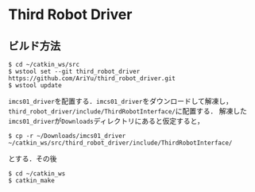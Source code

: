 # Third Robot Driver

## ビルド方法
```
$ cd ~/catkin_ws/src
$ wstool set --git third_robot_driver https://github.com/AriYu/third_robot_driver.git
$ wstool update
```
`imcs01_driver`を配置する．`imcs01_driver`をダウンロードして解凍し，`third_robot_driver/include/ThirdRobotInterface/`に配置する．
解凍した`imcs01_driver`が`Downloads`ディレクトリにあると仮定すると，
```
$ cp -r ~/Downloads/imcs01_driver ~/catkin_ws/src/third_robot_driver/include/ThirdRobotInterface/
```
とする．その後
```
$ cd ~/catkin_ws
$ catkin_make
```
